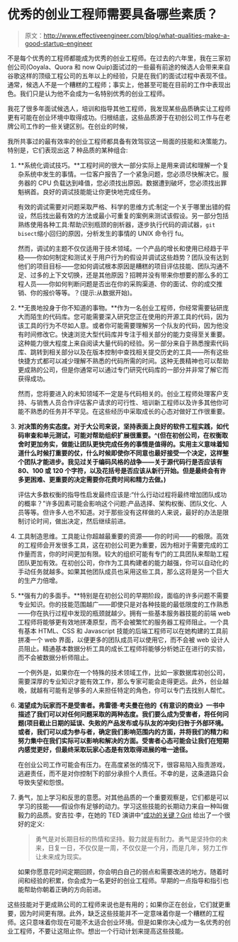 # 优秀的创业工程师需要具备哪些素质？

> 原文：<http://www.effectiveengineer.com/blog/what-qualities-make-a-good-startup-engineer>

不是每个优秀的工程师都能成为优秀的创业工程师。在过去的六年里，我在三家初创公司(Ooyala、Quora 和 now Quip)面试过的一些最有前途的候选人会带来来自谷歌这样的顶级工程公司的五年以上的经验，只是在我们的面试过程中表现不佳。通常，候选人不是一个糟糕的工程师；事实上，他甚至可能在目前的工作中表现出色。我们只是认为他不会成为一名特别优秀的创业工程师。

我花了很多年面试候选人，培训和指导其他工程师，我发现某些品质确实让工程师更有可能在创业环境中取得成功。归根结底，这些品质源于在初创公司工作与在老牌公司工作的一些关键区别。在创业的时候，

我所共事过的最有效率的创业工程师都具备有效驾驭这一局面的技能和决策能力。特别是，它们表现出这 7 种品质的某种组合:

1.  **系统化调试技巧。**工程时间的很大一部分实际上是用来调试和理解一个复杂系统中发生的事情。一位客户报告了一个紧急问题，您必须尽快解决它。服务器的 CPU 负载达到峰值，您必须找出原因。数据遭到破坏，您必须找出罪魁祸首。良好的调试技能能让你更快地完成任务。

    有效的调试需要对问题采取严格、科学的思维方式:制定一个关于哪里出错的假设，然后找出最有效的方法或最小可重复的案例来测试该假设。另一部分包括熟练使用各种工具:帮助识别瓶颈的剖析器，逐步执行代码的调试器，`git bisect`缩小回归的原因，分析发生的事情的 UNIX 命令行 fu。

    然而，调试的主题不仅仅适用于技术领域。一个产品的增长和使用已经趋于平稳——你如何制定和测试关于用户行为的假设并调试这些趋势？团队没有达到他们的项目目标——您如何调试根本原因是糟糕的项目评估技能、团队沟通不足、过多的上下文切换，还是其他原因？招聘并没有带来你想要的那么多的工程人员——你如何判断问题是否出在你的采购渠道、你的面试、你的成交推销、你的报价等等。？(提示:从数据开始)。

2.  **无畏地投身于你不知道的事物。**作为一名创业工程师，你经常需要钻研庞大而陌生的代码库。您可能需要深入研究您正在使用的开源工具的代码，因为该工具的行为不尽如人意。或者你可能需要理解另一个队友的代码，因为他没有时间修改它。快速浏览大型代码库并专注于相关部分的能力变得至关重要。这种能力很大程度上来自阅读大量代码的经验。另一部分来自于熟悉搜索代码库、跳转到相关部分以及在版本控制中查找相关提交历史的工具——所有这些快捷方式都可以减少理解不熟悉的代码所需的时间。这种无畏精神也可以帮助更成熟的公司，但是你通常可以通过专门研究代码库的一部分并非常了解它而获得成功。

    然而，您将要进入的未知领域不一定是与代码相关的。创业工程师处理客户支持、与销售人员合作评估客户请求的可行性、培训新工程师以及许多其他你可能不熟悉的任务并不罕见。在这些经历中采取成长的心态对做好工作很重要。

3.  **对决策的务实态度。对于大公司来说，坚持表面上良好的软件工程实践，如代码审查和单元测试，可能对帮助组织扩展很重要。^(但在初创公司，在权衡取舍时更加务实，做能让团队更快完成任务的事情是值得的。实用主义意味着知道什么时候打重要的仗，什么时候即使你不同意也最好接受一个决定，这样整个团队才能进步。我见过关于编码风格的战争——关于源代码行是否应该有 80、100 或 120 个字符，以及花括号是否应该从新行开始。但是最终会有许多更困难、更重要的决定需要你花费时间和精力去做。)**

    评估大多数权衡的指导性启发最终应该是:“什么行动过程将最终增加团队成功的概率？”许多因素可能会影响这个问题:产品选择、架构权衡、团队文化、人员等等。但许多人也不知道。对于那些没有这样做的人来说，最好的办法是限制讨论时间，做出决定，然后继续前进。

4.  工具制造思维。工具能让你超越最重要的资源——你的时间——的极限。高效的工程师会开发很多工具，这在初创公司更为重要，因为相对于需要完成的工作量而言，你的时间更加有限。较大的组织可能有专门的工具团队来帮助工程团队更加有效。在初创公司，你作为工具构建者的能力越强，你可以自动化的手动任务就越多。如果其他团队成员也采用这些工具，那么这将是另一个巨大的生产力倍增。

5.  **强有力的多面手。**特别是在初创公司的早期阶段，面临的许多问题不需要专业知识。你的技能范围越广——即使只是对各种技能的最低限度的工作熟悉——你在执行过程中发现的瓶颈就越少。拥有一些基本服务器技能的前端 web 工程师将能够更有效地拼凑原型，而不会被繁忙的服务器工程师阻止。一个具有基本 HTML、CSS 和 Javascript 技能的后端工程师可以在她构建的工具前拼凑一个 web 界面，以便更多的团队成员可以使用它，而不会被 web 设计人员阻止。精通基本数据分析工具的成长工程师将能够分析她正在进行的实验，而不会被数据分析师阻止。

    一个例外是，如果你在一个特殊的技术领域工作，比如一家数据库初创公司，需要深厚的专业知识才能有效工作，那么专家可能会走得更远。此外，创业越晚，就越有可能有足够多的人来担任特定的角色，你可以专门去找别人帮忙。

6.  **渴望成为玩家而不是受害者。弗雷德·考夫曼在他的《有意识的商业》一书中描述了我们可以对任何问题采取的两种态度。我们要么成为受害者，将任何问题(项目截止日期的延误、失败的产品发布或与队友的冲突)归咎于外部环境。或者，我们可以成为参与者，确定我们影响范围内的方面，并将我们的精力和努力集中在我们实际可以影响和解决的方面。受害者心态可能会让我们在短期内感觉更好，但最终采取玩家心态是有效取得进展的唯一途径。**

    在创业公司工作可能会有压力。在高度紧张的情况下，很容易陷入指责游戏，逃避责任，而不是对你控制下的部分承担个人责任。不幸的是，这条道路只会导致失望和怨恨。

7.  勇气，加上学习和反思的意愿。对其他品质的一个重要观察是，它们都是可以学习的技能——假设你有足够的动力。学习这些技能的长期动力来自一种叫做毅力的品质。安吉拉·李，在她的 TED 演讲中“[成功的关键？Grit](http://www.ted.com/talks/angela_lee_duckworth_the_key_to_success_grit) 给出了一个很好的定义:

    > 勇气是对长期目标的热情和坚持。毅力就是有耐力。勇气是坚持你的未来，日复一日，不仅仅是一周，不仅仅是一个月，而是几年，努力工作让未来成为现实。

    如果你愿意花时间定期回顾，你会明白自己的弱点和需要改进的地方。随着时间和经验的积累，你会成为一名更好的创业工程师。早期的一点指导和指引也能帮助你朝着正确的方向前进。

这些技能对于更成熟公司的工程师来说也是有用的；如果你正在创业，它们就更重要，因为时间更有限。此外，缺乏这些技能并不一定意味着你是一个糟糕的工程师。这只意味着你现在可能不太适合创业环境。但是如果你决心成为一名优秀的创业工程师，不要让这阻止你。想出一个行动计划来提高这些技能。